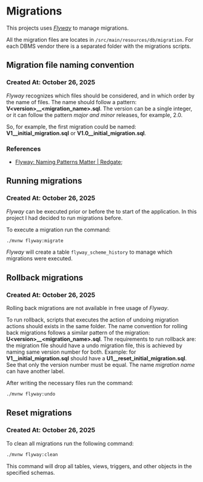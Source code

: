 # Migrations

This projects uses [_Flyway_](https://documentation.red-gate.com/flyway) to manage migrations.

All the migration files are locates in `/src/main/resources/db/migration`. For each DBMS vendor there is a separated folder with the migrations scripts.

## Migration file naming convention

### Created At: October 26, 2025

_Flyway_ recognizes which files should be considered, and in which order by the name of files. The name should follow a pattern: __V\<version\>\_\_\<migration_name\>.sql__. The version can be a single integer, or it can follow the pattern _major and minor_ releases, for example, 2.0.

So, for example, the first migration could be named: __V1\_\_initial_migration.sql__ or __V1.0\_\_initial_migration.sql__.

### References

* [Flyway: Naming Patterns Matter | Redgate](https://www.red-gate.com/blog/database-devops/flyway-naming-patterns-matter);

## Running migrations

### Created At: October 26, 2025

_Flyway_ can be executed prior or before the to start of the application. In this project I had decided to run migrations before.

To execute a migration run the command:

```sh
./mvnw flyway:migrate
```

_Flyway_ will create a table `flyway_scheme_history` to manage which migrations were executed.

## Rollback migrations

### Created At: October 26, 2025

Rolling back migrations are not available in free usage of _Flyway_.

To run rollback, scripts that executes the action of undoing migration actions should exists in the same folder. The name convention for rolling back migrations follows a similar pattern of the migration: __U\<version\>\_\_\<migration_name\>.sql__. The requirements to run rollback are: the migration file should have a undo migration file, this is achieved by naming same version number for both. Example: for __V1\_\_initial_migration.sql__ should have a __U1\_\_reset_initial_migration.sql__. See that only the version number must be equal. The name _migration name_ can have another label.

After writing the necessary files run the command:

```sh
./mvnw flyway:undo
```

## Reset migrations

### Created At: October 26, 2025

To clean all migrations run the following command:

```sh
./mvnw flyway:clean
```

This command will drop all tables, views, triggers, and other objects in the specified schemas.

